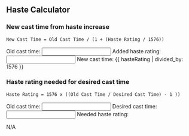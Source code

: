 ## Haste Calculator

### New cast time from haste increase
```markdown
New Cast Time = Old Cast Time / (1 + (Haste Rating / 1576))
```

Old cast time: <input type="text" id="oldCastTime1" name="oldCastTime1"> 
Added haste rating: <input type="text" id="hasteRating" name="hasteRating"> 
New cast time: {{ hasteRating | divided_by: 1576 }}

### Haste rating needed for desired cast time
```markdown
Haste Rating = 1576 x ((Old Cast Time / Desired Cast Time) - 1 ))
```

Old cast time: <input type="text" id="oldCastTime2" name="oldCastTime2">
Desired cast time: <input type="text" id="desiredCastTime" name="desiredCastTime">
Needed haste rating: <div>N/A</div>